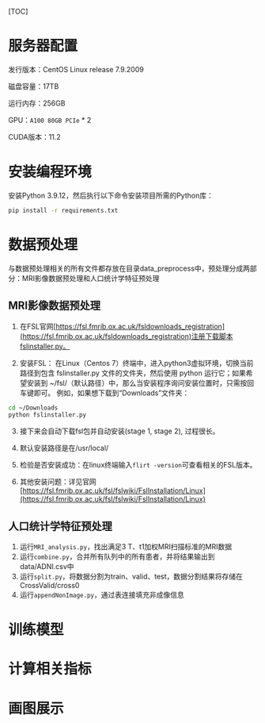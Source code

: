 [TOC]

# 服务器配置

发行版本：CentOS Linux release 7.9.2009

磁盘容量：17TB

运行内存：256GB

GPU：`A100 80GB PCIe` * 2

CUDA版本：11.2

# 安装编程环境

安装Python 3.9.12，然后执行以下命令安装项目所需的Python库：

```bash
pip install -r requirements.txt
```

# 数据预处理

与数据预处理相关的所有文件都存放在目录data_preprocess中，预处理分成两部分：MRI影像数据预处理和人口统计学特征预处理

## MRI影像数据预处理

1. 在FSL官网[https://fsl.fmrib.ox.ac.uk/fsldownloads_registration](https://fsl.fmrib.ox.ac.uk/fsldownloads_registration)注册下载脚本fslinstaller.py。

2. 安装FSL：
在Linux（Centos 7）终端中，进入python3虚拟环境，切换当前路径到包含 fslinstaller.py 文件的文件夹，然后使用 python 运行它；如果希望安装到 ~/fsl/（默认路径）中，那么当安装程序询问安装位置时，只需按回车键即可。
例如，如果想下载到“Downloads”文件夹：

```bash
cd ~/Downloads
python fslinstaller.py
```

3. 接下来会自动下载fsl包并自动安装(stage 1, stage 2), 过程很长。
4. 默认安装路径是在/usr/local/

5. 检验是否安装成功：在linux终端输入`flirt -version`可查看相关的FSL版本。

6. 其他安装问题：详见官网[https://fsl.fmrib.ox.ac.uk/fsl/fslwiki/FslInstallation/Linux](https://fsl.fmrib.ox.ac.uk/fsl/fslwiki/FslInstallation/Linux)

## 人口统计学特征预处理

1. 运行`MRI_analysis.py`，找出满足3 T、t1加权MRI扫描标准的MRI数据
2. 运行`combine.py`，合并所有队列中的所有患者，并将结果输出到data/ADNI.csv中
3. 运行`split.py`，将数据分割为train、valid、test，数据分割结果将存储在CrossValid/cross0
4. 运行`appendNonImage.py`，通过表连接填充非成像信息

# 训练模型

# 计算相关指标

# 画图展示
